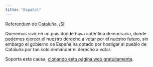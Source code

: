 ```yaml
---
title: "Español"
---
```


Referendum de Cataluña, ¡SI!

Queremos vivir en un país donde haya auténtica democracia, donde podemos ejercer el nuestro derecho a votar por el nuestro futuro, sin embargo el gobierno de España ha optado por hostigar al pueblo de Cataluña por tan solo demandar el derecho a votar.

Soporta esta causa, <a href="https://github.com/ifraixedes/referendumcat" target="_blank">clonando esta página web gratuitamente</a>.
